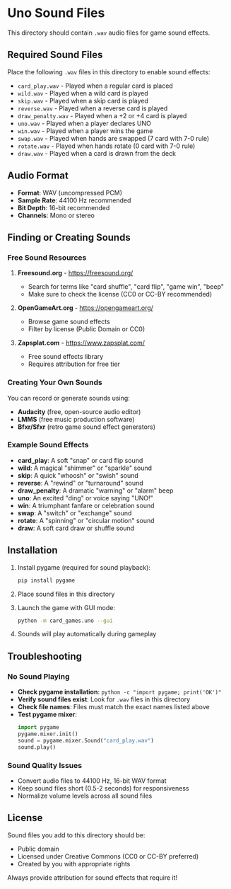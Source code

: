 # Uno Sound Files

This directory should contain `.wav` audio files for game sound effects.

## Required Sound Files

Place the following `.wav` files in this directory to enable sound effects:

- `card_play.wav` - Played when a regular card is placed
- `wild.wav` - Played when a wild card is played
- `skip.wav` - Played when a skip card is played
- `reverse.wav` - Played when a reverse card is played
- `draw_penalty.wav` - Played when a +2 or +4 card is played
- `uno.wav` - Played when a player declares UNO
- `win.wav` - Played when a player wins the game
- `swap.wav` - Played when hands are swapped (7 card with 7-0 rule)
- `rotate.wav` - Played when hands rotate (0 card with 7-0 rule)
- `draw.wav` - Played when a card is drawn from the deck

## Audio Format

- **Format**: WAV (uncompressed PCM)
- **Sample Rate**: 44100 Hz recommended
- **Bit Depth**: 16-bit recommended
- **Channels**: Mono or stereo

## Finding or Creating Sounds

### Free Sound Resources

1. **Freesound.org** - https://freesound.org/
   - Search for terms like "card shuffle", "card flip", "game win", "beep"
   - Make sure to check the license (CC0 or CC-BY recommended)

1. **OpenGameArt.org** - https://opengameart.org/
   - Browse game sound effects
   - Filter by license (Public Domain or CC0)

1. **Zapsplat.com** - https://www.zapsplat.com/
   - Free sound effects library
   - Requires attribution for free tier

### Creating Your Own Sounds

You can record or generate sounds using:

- **Audacity** (free, open-source audio editor)
- **LMMS** (free music production software)
- **Bfxr/Sfxr** (retro game sound effect generators)

### Example Sound Effects

- **card_play**: A soft "snap" or card flip sound
- **wild**: A magical "shimmer" or "sparkle" sound
- **skip**: A quick "whoosh" or "swish" sound
- **reverse**: A "rewind" or "turnaround" sound
- **draw_penalty**: A dramatic "warning" or "alarm" beep
- **uno**: An excited "ding" or voice saying "UNO!"
- **win**: A triumphant fanfare or celebration sound
- **swap**: A "switch" or "exchange" sound
- **rotate**: A "spinning" or "circular motion" sound
- **draw**: A soft card draw or shuffle sound

## Installation

1. Install pygame (required for sound playback):

   ```bash
   pip install pygame
   ```

1. Place sound files in this directory

1. Launch the game with GUI mode:

   ```bash
   python -m card_games.uno --gui
   ```

1. Sounds will play automatically during gameplay

## Troubleshooting

### No Sound Playing

- **Check pygame installation**: `python -c "import pygame; print('OK')"`
- **Verify sound files exist**: Look for `.wav` files in this directory
- **Check file names**: Files must match the exact names listed above
- **Test pygame mixer**:
  ```python
  import pygame
  pygame.mixer.init()
  sound = pygame.mixer.Sound("card_play.wav")
  sound.play()
  ```

### Sound Quality Issues

- Convert audio files to 44100 Hz, 16-bit WAV format
- Keep sound files short (0.5-2 seconds) for responsiveness
- Normalize volume levels across all sound files

## License

Sound files you add to this directory should be:

- Public domain
- Licensed under Creative Commons (CC0 or CC-BY preferred)
- Created by you with appropriate rights

Always provide attribution for sound effects that require it!

